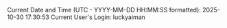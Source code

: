 Current Date and Time (UTC - YYYY-MM-DD HH:MM:SS formatted): 2025-10-30 17:30:53
Current User's Login: luckyaiman
